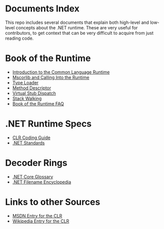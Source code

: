 Documents Index
===============

This repo includes several documents that explain both high-level and low-level concepts about the .NET runtime. These are very useful for contributors, to get context that can be very difficult to acquire from just reading code.

Book of the Runtime
===================

- [Introduction to the Common Language Runtime](intro-to-clr.md)
- [Mscorlib and Calling Into the Runtime](mscorlib.md)
- [Type Loader](type-loader.md)
- [Method Descriptor](method-descriptor.md)
- [Virtual Stub Dispatch](virtual-stub-dispatch.md)
- [Stack Walking](stackwalking.md)
- [Book of the Runtime FAQ](botr-faq.md)

.NET Runtime Specs
==================

- [CLR Coding Guide](clr-code-guide.md)
- [.NET Standards](dotnet-standards.md)

Decoder Rings
=============

- [.NET Core Glossary](glossary.md)
- [.NET Filename Encyclopedia](dotnet-filenames.md)

Links to other Sources
======================

- [MSDN Entry for the CLR](http://msdn.microsoft.com/en-us/library/8bs2ecf4(VS.71).aspx)
- [Wikipedia Entry for the CLR](http://en.wikipedia.org/wiki/Common_Language_Runtime)